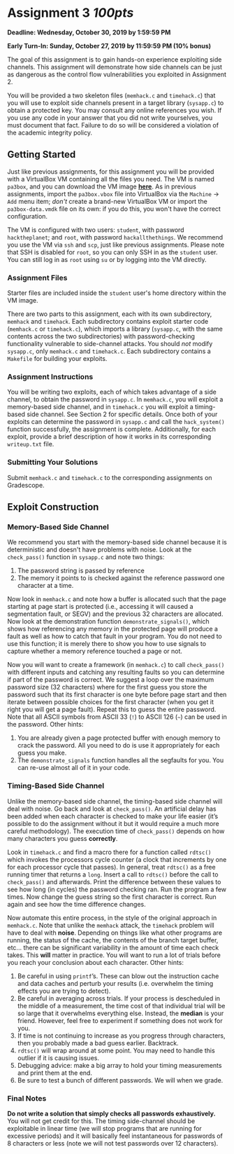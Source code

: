 # Assignment 3 *100pts*

**Deadline: Wednesday, October 30, 2019 by 1:59:59 PM**

**Early Turn-In: Sunday, October 27, 2019 by 11:59:59 PM (10% bonus)**

The goal of this assignment is to gain hands-on experience exploiting side channels. This assignment will demonstrate how side channels can be just as dangerous as the control flow vulnerabilities you exploited in Assignment 2.

You will be provided a two skeleton files (`memhack.c` and `timehack.c`) that you will use to exploit side channels present in a target library (`sysapp.c`) to obtain a protected key. You may consult any online references you wish. If you use any code in your answer that you did not write yourselves, you must document that fact. Failure to do so will be considered a violation of the academic integrity policy.

## Getting Started

Just like previous assignments, for this assignment you will be provided with a VirtualBox VM containing all the files you need.  The VM is named `pa3box`, and you can download the VM image [**here**](https://drive.google.com/a/eng.ucsd.edu/uc?id=1q6foEy60Iex07_qyCJtQHDHwQ7VQXQWC&export=download).  As in previous assignments, import the `pa3box.vbox` file into VirtualBox via the `Machine` &rarr; `Add` menu item; *don't* create a brand-new VirtualBox VM or import the `pa3box-data.vmdk` file on its own: if you do this, you won't have the correct configuration.

The VM is configured with two users: `student`, with password `hacktheplanet`; and `root`, with password `hackallthethings`. We recommend you use the VM via `ssh` and `scp`, just like previous assignments.  Please note that SSH is disabled for `root`, so you can only SSH in as the `student` user. You can still log in as `root` using `su` or by logging into the VM directly.

### Assignment Files

Starter files are included inside the `student` user's home directory within the VM image.

There are two parts to this assignment, each with its own subdirectory, `memhack` and `timehack`. Each subdirectory contains exploit starter code (`memhack.c` or `timehack.c`), which imports a library (`sysapp.c`, with the same contents across the two subdirectories) with password-checking functionality vulnerable to side-channel attacks. You should *not* modify `sysapp.c`, only `memhack.c` and `timehack.c`. Each subdirectory contains a `Makefile` for building your exploits.

### Assignment Instructions

You will be writing two exploits, each of which takes advantage of a side channel, to obtain the password in `sysapp.c`. In `memhack.c`, you will exploit a memory-based side channel, and in `timehack.c` you will exploit a timing-based side channel. See Section 2 for specific details. Once both of your exploits can determine the password in `sysapp.c` and call the `hack_system()` function successfully, the assignment is complete. Additionally, for each exploit, provide a brief description of how it works in its corresponding `writeup.txt` file.

### Submitting Your Solutions

Submit `memhack.c` and `timehack.c` to the corresponding assignments on Gradescope.

## Exploit Construction

### Memory-Based Side Channel

We recommend you start with the memory-based side channel because it is deterministic and doesn't have problems with noise. Look at the `check_pass()` function in `sysapp.c` and note two things:

1. The password string is passed by reference
2. The memory it points to is checked against the reference password one character at a time.

Now look in `memhack.c` and note how a buffer is allocated such that the page starting at page start is protected (i.e., accessing it will caused a segmentation fault, or SEGV) and the previous 32 characters are allocated. Now look at the demonstration function `demonstrate_signals()`, which shows how referencing any memory in the protected page will produce a fault as well as how to catch that fault in your program. You do not need to use this function; it is merely there to show you how to use signals to capture whether a memory reference touched a page or not.

Now you will want to create a framework (in `memhack.c`) to call `check_pass()` with different inputs and catching any resulting faults so you can determine if part of the password is correct. We suggest a loop over the maximum password size (32 characters) where for the first guess you store the password such that its first character is one byte before page start and then iterate between possible choices for the first character (when you get it right you will get a page fault). Repeat this to guess the entire password. Note that all ASCII symbols from ASCII 33 (`!`) to ASCII 126 (`∼`) can be used in the password. Other hints:

1. You are already given a page protected buffer with enough memory to crack the password. All you
   need to do is use it appropriately for each guess you make. 
2. The `demonstrate_signals` function handles all the segfaults for you. You can re-use almost all of it
   in your code.

### Timing-Based Side Channel

Unlike the memory-based side channel, the timing-based side channel will deal with noise. Go back and look at `check_pass()`. An artificial delay has been added when each character is checked to make your life easier (it’s possible to do the assignment without it but it would require a much more careful methodology). The execution time of `check_pass()` depends on how many characters you guess **correctly**.

Look in `timehack.c` and find a macro there for a function called `rdtsc()` which invokes the processors cycle counter (a clock that increments by one for each processor cycle that passes). In general, treat `rdtsc()` as a free running timer that returns a `long`. Insert a call to `rdtsc()` before the call to `check_pass()` and afterwards. Print the difference between these values to see how long (in cycles) the password checking ran. Run the program a few times. Now change the guess string so the first character is correct. Run again and see how the time difference changes. 

Now automate this entire process, in the style of the original approach in `memhack.c`. Note that unlike the `memhack` attack, the `timehack` problem will have to deal with **noise**. Depending on things like what other programs are running, the status of the cache, the contents of the branch target buffer, etc... there can be significant variability in the amount of time each check takes. This **will** matter in practice. You will want to run a lot of trials before you reach your conclusion about each character. Other hints:

1. Be careful in using `printf`’s.  These can blow out the instruction cache and data caches and perturb your results (i.e. overwhelm the timing effects you are trying to detect).
2. Be careful in averaging across trials. If your process is descheduled in the middle of a measurement, the time cost of that individual trial will be so large that it overwhelms everything else. Instead, the **median** is your friend. However, feel free to experiment if something does not work for you.
3. If time is not continuing to increase as you progress through characters, then you probably made a bad guess earlier. Backtrack.
4. `rdtsc()` will wrap around at some point. You may need to handle this outlier if it is causing issues.
5. Debugging advice: make a big array to hold your timing measurements and print them at the end.
6. Be sure to test a bunch of different passwords. We will when we grade.

### Final Notes

**Do not write a solution that simply checks all passwords exhaustively.** You will not get credit for this. The timing side-channel should be exploitable in linear time (we will stop programs that are running for excessive periods) and it will basically feel instantaneous for passwords of 8 characters or less (note we will not test passwords over 12 characters).
